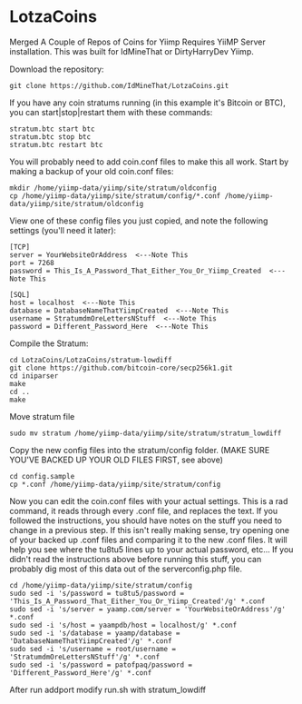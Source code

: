 # LotzaCoins
Merged A Couple of Repos of Coins for Yiimp
Requires YiiMP Server installation. This was built for IdMineThat or DirtyHarryDev Yiimp.

Download the repository:

    git clone https://github.com/IdMineThat/LotzaCoins.git

If you have any coin stratums running (in this example it's Bitcoin or BTC), you can start|stop|restart them with these commands:

    stratum.btc start btc
    stratum.btc stop btc
    stratum.btc restart btc

You will probably need to add coin.conf files to make this all work. Start by making a backup of your old coin.conf files:

    mkdir /home/yiimp-data/yiimp/site/stratum/oldconfig
    cp /home/yiimp-data/yiimp/site/stratum/config/*.conf /home/yiimp-data/yiimp/site/stratum/oldconfig

View one of these config files you just copied, and note the following settings (you'll need it later):

    [TCP]
    server = YourWebsiteOrAddress  <---Note This
    port = 7268
    password = This_Is_A_Password_That_Either_You_Or_Yiimp_Created  <---Note This

    [SQL]
    host = localhost  <---Note This
    database = DatabaseNameThatYiimpCreated  <---Note This
    username = StratumdmOreLettersNStuff  <---Note This
    password = Different_Password_Here  <---Note This


Compile the Stratum:

    cd LotzaCoins/LotzaCoins/stratum-lowdiff
    git clone https://github.com/bitcoin-core/secp256k1.git
    cd iniparser
    make
    cd ..
    make

Move stratum file
    
    sudo mv stratum /home/yiimp-data/yiimp/site/stratum/stratum_lowdiff

Copy the new config files into the stratum/config folder. (MAKE SURE YOU'VE BACKED UP YOUR OLD FILES FIRST, see above)

    cd config.sample
    cp *.conf /home/yiimp-data/yiimp/site/stratum/config
    
    
Now you can edit the coin.conf files with your actual settings. This is a rad command, it reads through every .conf file, and replaces the text. If you followed the instructions, you should have notes on the stuff you need to change in a previous step. If this isn't really making sense, try opening one of your backed up .conf files and comparing it to the new .conf files. It will help you see where the tu8tu5 lines up to your actual password, etc... If you didn't read the instructions above before running this stuff, you can probably dig most of this data out of the serverconfig.php file.

    cd /home/yiimp-data/yiimp/site/stratum/config
    sudo sed -i 's/password = tu8tu5/password = 'This_Is_A_Password_That_Either_You_Or_Yiimp_Created'/g' *.conf
    sudo sed -i 's/server = yaamp.com/server = 'YourWebsiteOrAddress'/g' *.conf
    sudo sed -i 's/host = yaampdb/host = localhost/g' *.conf
    sudo sed -i 's/database = yaamp/database = 'DatabaseNameThatYiimpCreated'/g' *.conf
    sudo sed -i 's/username = root/username = 'StratumdmOreLettersNStuff'/g' *.conf
    sudo sed -i 's/password = patofpaq/password = 'Different_Password_Here'/g' *.conf

After run addport modify run.sh with stratum_lowdiff
